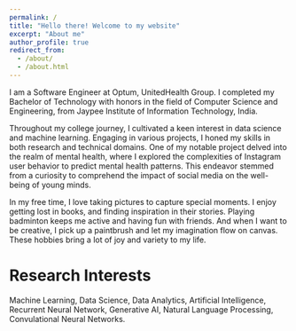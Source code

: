```yaml
---
permalink: /
title: "Hello there! Welcome to my website"
excerpt: "About me"
author_profile: true
redirect_from: 
  - /about/
  - /about.html
---
```


I am a Software Engineer at Optum, UnitedHealth Group. I completed my Bachelor of Technology with honors in the field of Computer Science and Engineering, from Jaypee Institute of Information Technology, India.

Throughout my college journey, I cultivated a keen interest in data science and machine learning. Engaging in various projects, I honed my skills in both research and technical domains. One of my notable project delved into the realm of mental health, where I explored the complexities of Instagram user behavior to predict mental health patterns. This endeavor stemmed from a curiosity to comprehend the impact of social media on the well-being of young minds.

In my free time, I love taking pictures to capture special moments. I enjoy getting lost in books, and finding inspiration in their stories. Playing badminton keeps me active and having fun with friends. And when I want to be creative, I pick up a paintbrush and let my imagination flow on canvas. These hobbies bring a lot of joy and variety to my life.


Research Interests
======
Machine Learning, Data Science, Data Analytics, Artificial Intelligence, Recurrent Neural Network, Generative AI, Natural Language Processing, Convulational Neural Networks.


